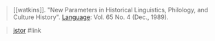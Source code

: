 > [[watkins]]. "New Parameters in Historical Linguistics, Philology, and Culture History". [Language](journal-language.md): Vol. 65 No. 4 (Dec., 1989).

> [jstor](https://www.jstor.org/stable/414934) #link 